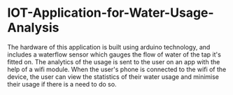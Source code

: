 # IOT-Application-for-Water-Usage-Analysis
The hardware of this application is built using arduino technology, and includes a waterflow sensor which gauges the flow of water of the tap it's fitted on. The analytics of the usage is sent to the user on an app with the help of a wifi module. When the user's phone is connected to the wifi of the device, the user can view the statistics of their water usage and minimise their usage if there is a need to do so.
